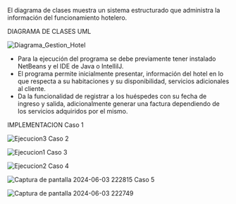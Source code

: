 El diagrama de clases muestra un sistema estructurado que administra la información del funcionamiento hotelero.

DIAGRAMA DE CLASES UML

![Diagrama_Gestion_Hotel](https://github.com/Dilan1615/GestionDeHotel/assets/166523237/54e54826-449f-49b6-81d2-c4bc4975958e)

-	Para la ejecución del programa se debe previamente tener instalado NetBeans y el IDE de Java o IntelliIJ. 
-	El programa permite inicialmente presentar, información del hotel en lo que respecta a su habitaciones y su disponibilidad, servicios adicionales al cliente.
-	Da la funcionalidad de registrar a los huéspedes con su fecha de ingreso y salida, adicionalmente generar una factura dependiendo de los servicios adquiridos por el mismo.

IMPLEMENTACION 
Caso 1

![Ejecucion3](https://github.com/Dilan1615/GestionDeHotel/assets/166523237/d0c8558d-42cc-42dd-b998-b9e6b53f1a6a)
Caso 2

![Ejecucion1](https://github.com/Dilan1615/GestionDeHotel/assets/166523237/ccc85ff4-9eb4-4ca6-ab39-0642410fabd4)
Caso 3

![Ejecucion2](https://github.com/Dilan1615/GestionDeHotel/assets/166523237/b2bb5494-0d18-473f-b667-8e5c0b0f474a)
Caso 4

![Captura de pantalla 2024-06-03 222815](https://github.com/Dilan1615/GestionDeHotel/assets/166628946/1ba41c6d-d756-4a38-9f7e-c1aa9a28dc7d)
Caso 5

![Captura de pantalla 2024-06-03 222749](https://github.com/Dilan1615/GestionDeHotel/assets/166628946/5d06c633-ed80-41b7-a060-8c33475c7583)
